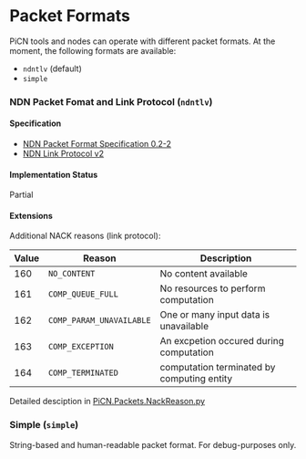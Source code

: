 # Packet Formats

PiCN tools and nodes can operate with different packet formats. At the moment, the following formats are available:

* `ndntlv` (default)
* `simple`

### NDN Packet Fomat and Link Protocol (`ndntlv`)

#### Specification

* [NDN Packet Format Specification 0.2-2](http://named-data.net/doc/NDN-packet-spec/current)
* [NDN Link Protocol v2](https://redmine.named-data.net/projects/nfd/wiki/NDNLPv2)

#### Implementation Status

Partial

#### Extensions

Additional NACK reasons (link protocol):

| Value | Reason                   | Description                                |
|-------|--------------------------|--------------------------------------------|
| 160   | `NO_CONTENT`             | No content available                       |
| 161   | `COMP_QUEUE_FULL`        | No resources to perform computation        |
| 162   | `COMP_PARAM_UNAVAILABLE` | One or many input data is unavailable      |
| 163   | `COMP_EXCEPTION`         | An excpetion occured during computation    |
| 164   | `COMP_TERMINATED`        | computation terminated by computing entity |

Detailed desciption in [PiCN.Packets.NackReason.py](https://github.com/cn-uofbasel/PiCN/blob/master/PiCN/Packets/NackReason.py)

### Simple (`simple`)

String-based and human-readable packet format. For debug-purposes only.

